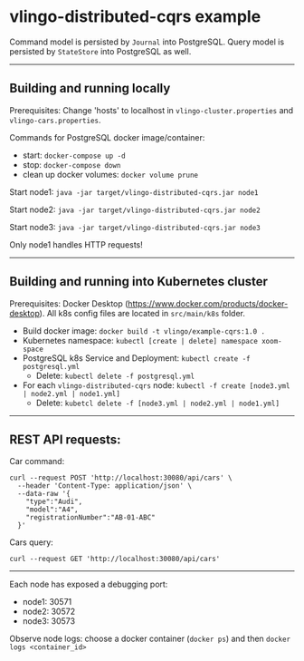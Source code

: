 # vlingo-distributed-cqrs example

Command model is persisted by `Journal` into PostgreSQL. Query model is persisted by `StateStore` into PostgreSQL as well.

---

## Building and running locally

Prerequisites: Change 'hosts' to localhost in `vlingo-cluster.properties` and `vlingo-cars.properties`.

Commands for PostgreSQL docker image/container:
- start: `docker-compose up -d`
- stop: `docker-compose down`
- clean up docker volumes: `docker volume prune`

Start node1: `java -jar target/vlingo-distributed-cqrs.jar node1`

Start node2: `java -jar target/vlingo-distributed-cqrs.jar node2`

Start node3: `java -jar target/vlingo-distributed-cqrs.jar node3`

Only node1 handles HTTP requests!

---

## Building and running into Kubernetes cluster

Prerequisites: Docker Desktop (https://www.docker.com/products/docker-desktop). All k8s config files are located in `src/main/k8s` folder.

- Build docker image: `docker build -t vlingo/example-cqrs:1.0 .`
- Kubernetes namespace: `kubectl [create | delete] namespace xoom-space`
- PostgreSQL k8s Service and Deployment: `kubectl create -f postgresql.yml`
  - Delete: `kubectl delete -f postgresql.yml`
- For each `vlingo-distributed-cqrs` node: `kubectl -f create [node3.yml | node2.yml | node1.yml]`
  - Delete: `kubetcl delete -f [node3.yml | node2.yml | node1.yml]`

---

## REST API requests:

Car command:
```
curl --request POST 'http://localhost:30080/api/cars' \
  --header 'Content-Type: application/json' \  
  --data-raw '{
    "type":"Audi",  
    "model":"A4",
    "registrationNumber":"AB-01-ABC"
  }'
```

Cars query:
```
curl --request GET 'http://localhost:30080/api/cars'
```

---

Each node has exposed a debugging port:
- node1: 30571
- node2: 30572
- node3: 30573

Observe node logs: choose a docker container (`docker ps`) and then `docker logs <container_id>`